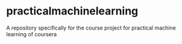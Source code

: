 # practicalmachinelearning
A repository specifically for the course project for practical machine learning of coursera
